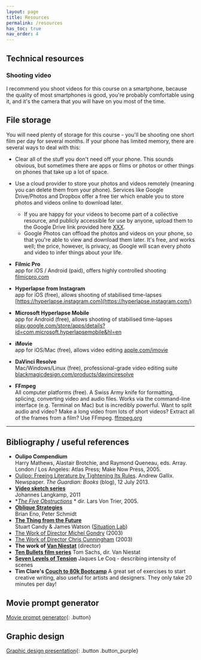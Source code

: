 ```yaml
---
layout: page
title: Resources
permalink: /resources
has_toc: true
nav_order: 4
---
```




## Technical resources

### Shooting video

I recommend you shoot videos for this course on a smartphone, because the quality of most smartphones is good, you're probably comfortable using it, and it's the camera that you will have on you most of the time.

## File storage

You will need plenty of storage for this course - you'll be shooting one short film per day for several months. If your phone has limited memory, there are several ways to deal with this:

- Clear all of the stuff you don't need off your phone. This sounds obvious, but sometimes there are apps or films or photos or other things on phones that take up a lot of space.
- Use a cloud provider to store your photos and videos remotely (meaning you can delete them from your phone). Services like Google Drive/Photos and Dropbox offer a free tier which enable you to store photos and videos online to download later.
  - If you are happy for your videos to become part of a collective resource, and publicly accessible for use by anyone, upload them to the Google Drive link provided here [XXX](#linktofollow).
  - Google Photos can offload the photos and videos on your phone, so that you're able to view and download them later. It's free, and works well; the price, however, is privacy, as Google will scan every photo and video to infer things about your life.



- **Filmic Pro**  
  app for iOS / Android (paid), offers highly controlled shooting
  [filmicpro.com](https://www.filmicpro.com/)
- **Hyperlapse from Instagram**  
  app for iOS (free), allows shooting of stabilised time-lapses
  [https://hyperlapse.instagram.com](https://hyperlapse.instagram.com/)
- **Microsoft Hyperlapse Mobile**  
  app for Android (free), allows shooting of stabilised time-lapses
  [play.google.com/store/apps/details?id=com.microsoft.hyperlapsemobile&hl=en](https://play.google.com/store/apps/details?id=com.microsoft.hyperlapsemobile&hl=en)
- **iMovie**  
  app for iOS/Mac (free), allows video editing
  [apple.com/imovie](https://www.apple.com/imovie/)
- **DaVinci Resolve**  
  Mac/Windows/Linux (free), professional-grade video editing suite
  [blackmagicdesign.com/products/davinciresolve](https://www.blackmagicdesign.com/products/davinciresolve)
- **FFmpeg**  
  All computer platforms (free). A Swiss Army knife for formatting, splicing, converting video and audio files. Works via the command-line interface (e.g. Terminal on Mac) but is incredibly powerful. Want to split audio and video? Make a long video from lots of short videos? Extract all of the frames from a film? Use FFmpeg. [ffmpeg.org](https://www.ffmpeg.org)




---

## Bibliography / useful references



- **Oulipo Compendium**  
  Harry Mathews, Alastair Brotchie, and Raymond Queneau, eds. Array. London / Los Angeles: Atlas Press; Make Now Press, 2005.
- [Oulipo: Freeing Literature by Tightening Its Rules](https://www.theguardian.com/books/booksblog/2013/jul/12/oulipo-freeing-literature-tightening-rules). Andrew Gallix.  Newspaper. *The Guardian: Books* (blog), 12 July 2013.
- **[Video sketch series](http://joway.eu/index.php/projects-art/everydayonevideo-2011/)**  
  Johannes Langkamp, 2011
- **[The Five Obstructions](http://www.imdb.com/title/tt0354575/x)* *
  dir. Lars Von Trier, 2005.
- **[Oblique Strategies](http://www.rtqe.net/ObliqueStrategies/)**  
  Brian Eno, Peter Schmidt
- **[The Thing from the Future](https://situationlab.org/project/the-thing-from-the-future/)**  
  Stuart Candy & James Watson ([Situation Lab](https://situationlab.org))
- [The Work of Director Michel Gondry](https://www.imdb.com/title/tt0384700/) (2003)
- [The Work of Director Chris Cunningham](https://www.imdb.com/title/tt0386123/?ref_=fn_al_tt_1) (2003)
- **The work of [Van Niestat](https://vimeo.com/vanneistat)** (director)
- **[Ten Bullets film series](http://tenbullets.com)**
  Tom Sachs, dir. Van Niestat
- **[Seven Levels of Tension](https://dramaresource.com/seven-levels-of-tension/)**
  Jaques Le Coq - describing intensity of scenes
- **Tim Clare's [Couch to 80k Bootcamp](https://soundcloud.com/timclare/sets/couch-to-80k-writing-boot-camp)**
  A great set of exercises to start creative writing, also useful for artists and designers. They only take 20 minutes per day!

## Movie prompt generator

[Movie prompt generator](https://movieprompt.olliepalmer.com){: .button}

## Graphic design

[Graphic design presentation](../assets/graphics-101.pdf){: .button .button_purple}
